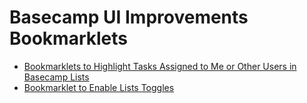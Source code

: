 Basecamp UI Improvements Bookmarklets
=======================================

* [Bookmarklets to Highlight Tasks Assigned to Me or Other Users in Basecamp Lists](http://dsgnwrks.pro/plugins-and-scripts/bookmarklet-to-highlight-tasks-assigned-to-me-in-new-basecamp/)
* [Bookmarklet to Enable Lists Toggles](http://dsgnwrks.pro/plugins-and-scripts/bookmarklet-to-enable-lists-toggles-in-basecamp/)
